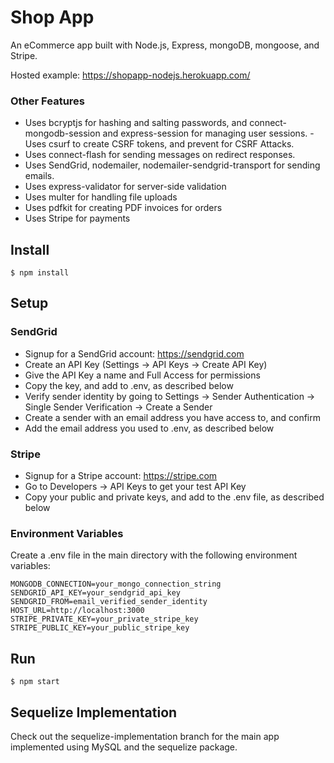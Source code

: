 # Shop App

An eCommerce app built with Node.js, Express, mongoDB, mongoose, and Stripe.

Hosted example: https://shopapp-nodejs.herokuapp.com/

### Other Features

- Uses bcryptjs for hashing and salting passwords, and connect-mongodb-session and express-session for managing user sessions. - Uses csurf to create CSRF tokens, and prevent for CSRF Attacks.
- Uses connect-flash for sending messages on redirect responses.
- Uses SendGrid, nodemailer, nodemailer-sendgrid-transport for sending emails.
- Uses express-validator for server-side validation
- Uses multer for handling file uploads
- Uses pdfkit for creating PDF invoices for orders
- Uses Stripe for payments

## Install

    $ npm install

## Setup

### SendGrid

- Signup for a SendGrid account: https://sendgrid.com
- Create an API Key (Settings -> API Keys -> Create API Key)
- Give the API Key a name and Full Access for permissions
- Copy the key, and add to .env, as described below
- Verify sender identity by going to Settings -> Sender Authentication -> Single Sender Verification -> Create a Sender
- Create a sender with an email address you have access to, and confirm
- Add the email address you used to .env, as described below

### Stripe

- Signup for a Stripe account: https://stripe.com
- Go to Developers -> API Keys to get your test API Key
- Copy your public and private keys, and add to the .env file, as described below

### Environment Variables

Create a .env file in the main directory with the following environment variables:

    MONGODB_CONNECTION=your_mongo_connection_string
    SENDGRID_API_KEY=your_sendgrid_api_key
    SENDGRID_FROM=email_verified_sender_identity
    HOST_URL=http://localhost:3000
    STRIPE_PRIVATE_KEY=your_private_stripe_key
    STRIPE_PUBLIC_KEY=your_public_stripe_key

## Run

    $ npm start

## Sequelize Implementation

Check out the sequelize-implementation branch for the main app implemented using MySQL and the sequelize package.
